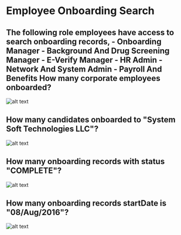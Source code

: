 Employee Onboarding Search
====
The following role employees have access to search onboarding records,
    - Onboarding Manager
    - Background And Drug Screening Manager
    - E-Verify Manager
    - HR Admin
    - Network And System Admin
    - Payroll And Benefits
How many corporate employees onboarded?
----
 ![alt text](../../images/onboarding/onboarding-empType-search.png "Employee Onboarding")

How many candidates onboarded to "System Soft Technologies LLC"?
----
 ![alt text](../../images/onboarding/onboarding-company-search.png "Employee Onboarding")

How many onboarding records with status "COMPLETE"?
----
 ![alt text](../../images/onboarding/onboarding-status-search.png "Employee Onboarding")

How many onboarding records startDate is "08/Aug/2016"?
----
 ![alt text](../../images/onboarding/onboarding-startdate-search.png "Employee Onboarding")